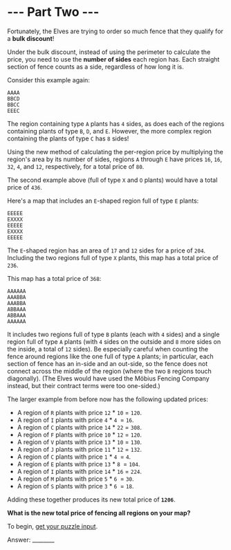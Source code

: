 # --- Part Two ---

Fortunately, the Elves are trying to order so much fence that they qualify for a **bulk discount**!

Under the bulk discount, instead of using the perimeter to calculate the price, you need to use the **number of sides** each region has. Each straight section of fence counts as a side, regardless of how long it is.

Consider this example again:


```
AAAA
BBCD
BBCC
EEEC
```


The region containing type `A` plants has `4` sides, as does each of the regions containing plants of type `B`, `D`, and `E`. However, the more complex region containing the plants of type `C` has `8` sides!

Using the new method of calculating the per-region price by multiplying the region's area by its number of sides, regions `A` through `E` have prices `16`, `16`, `32`, `4`, and `12`, respectively, for a total price of `80`.

The second example above (full of type `X` and `O` plants) would have a total price of `436`.

Here's a map that includes an `E`-shaped region full of type `E` plants:


```
EEEEE
EXXXX
EEEEE
EXXXX
EEEEE
```


The `E`-shaped region has an area of `17` and `12` sides for a price of `204`. Including the two regions full of type `X` plants, this map has a total price of `236`.

This map has a total price of `368`:


```
AAAAAA
AAABBA
AAABBA
ABBAAA
ABBAAA
AAAAAA
```


It includes two regions full of type `B` plants (each with `4` sides) and a single region full of type `A` plants (with `4` sides on the outside and `8` more sides on the inside, a total of `12` sides). Be especially careful when counting the fence around regions like the one full of type `A` plants; in particular, each section of fence has an in-side and an out-side, so the fence does not connect across the middle of the region (where the two `B` regions touch diagonally). (The Elves would have used the Möbius Fencing Company instead, but their contract terms were too one-sided.)

The larger example from before now has the following updated prices:

- A region of `R` plants with price `12` * `10` = `120`.
- A region of `I` plants with price `4` * `4 `= `16`.
- A region of `C` plants with price `14` * `22` = `308`.
- A region of `F` plants with price `10` * `12` = `120`.
- A region of `V` plants with price `13` * `10` = `130`.
- A region of `J` plants with price `11` * `12` = `132`.
- A region of `C` plants with price `1` * `4 `= `4`.
- A region of `E` plants with price `13` * `8 `= `104`.
- A region of `I` plants with price `14` * `16` = `224`.
- A region of `M` plants with price `5` * `6 `= `30`.
- A region of `S` plants with price `3` * `6 `= `18`.

Adding these together produces its new total price of **`1206`**.

**What is the new total price of fencing all regions on your map?**

To begin, [get your puzzle input](./challenge_2.txt).

Answer: ________